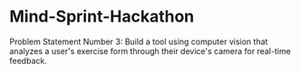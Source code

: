 # Mind-Sprint-Hackathon

Problem Statement Number 3:
Build a tool using computer vision that analyzes a user's exercise form through their device's
camera for real-time feedback.
